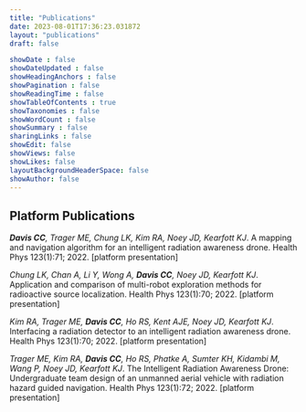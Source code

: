 ```yaml
---
title: "Publications"
date: 2023-08-01T17:36:23.031872
layout: "publications"
draft: false

showDate : false
showDateUpdated : false
showHeadingAnchors : false
showPagination : false
showReadingTime : false
showTableOfContents : true
showTaxonomies : false 
showWordCount : false
showSummary : false
sharingLinks : false
showEdit: false
showViews: false
showLikes: false
layoutBackgroundHeaderSpace: false
showAuthor: false
---
```


## Platform Publications

***Davis CC**, Trager ME, Chung LK, Kim RA, Noey JD, Kearfott KJ*. A mapping and navigation algorithm for an intelligent radiation awareness drone. Health Phys 123(1):71; 2022. [platform presentation]

*Chung LK, Chan A, Li Y, Wong A, **Davis CC**, Noey JD, Kearfott KJ*. Application and comparison of multi-robot exploration methods for radioactive source localization. Health Phys 123(1):70; 2022. [platform presentation]

*Kim RA, Trager ME, **Davis CC**, Ho RS, Kent AJE, Noey JD, Kearfott KJ*. Interfacing a radiation detector to an intelligent radiation awareness drone. Health Phys 123(1):70; 2022. [platform presentation]

*Trager ME, Kim RA, **Davis CC**, Ho RS, Phatke A, Sumter KH, Kidambi M, Wang P, Noey JD, Kearfott KJ*. The Intelligent Radiation Awareness Drone: Undergraduate team design of an unmanned aerial vehicle with radiation hazard guided navigation. Health Phys 123(1):72; 2022. [platform presentation]